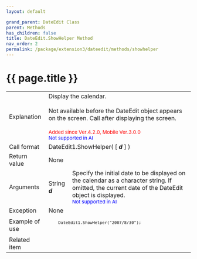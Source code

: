 ```yaml
---
layout: default

grand_parent: DateEdit Class
parent: Methods
has_children: false
title: DateEdit.ShowHelper Method
nav_order: 2
permalink: /package/extension3/dateedit/methods/showhelper
---
```

# {{ page.title }}

<table>
  <tr>
    <td>Explanation</td>
    <td colspan="2">Display the calendar.<br><br>Not available before the DateEdit object appears on the screen. Call after displaying the screen.<br><br><small><span style="color:red">Added since Ver.4.2.0, Mobile Ver.3.0.0</span></small> <br><small><span style="color:blue">Not supported in AI</span></small></td>
  </tr>
  <tr>
    <td>Call format</td>
    <td colspan="2">DateEdit1.ShowHelper( [ <b><i>d</i></b> ] )</td>
  </tr>
  <tr>
    <td>Return value</td>
    <td colspan="2">None</td>
  </tr>  
  <tr>
    <td>Arguments</td>
    <td>String <b><i>d</i></b></td>
    <td>Specify the initial date to be displayed on the calendar as a character string. If omitted, the current date of the DateEdit object is displayed.<br><small><span style="color:blue">Not supported in AI</span></small></td>
  </tr>
  <tr>
    <td>Exception</td>
    <td colspan="2">None</td>
  </tr>
  <tr>
    <td>Example of use</td>
    <td colspan="2"><code><pre>
    DateEdit1.ShowHelper("2007/8/30");
    </pre></code></td>
  </tr>
  <tr>
    <td>Related item</td>
    <td colspan="2"></td>
  </tr>
</table>
